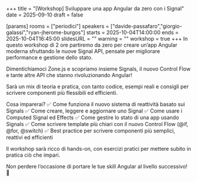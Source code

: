 +++
title = "[Workshop] Sviluppare una app Angular da zero con i Signal"
date = 2025-09-10
draft = false

[params]
rooms = ["periodici"]
speakers = ["davide-passafaro","giorgio-galassi","ryan-jherome-burgos"]
starts = 2025-10-04T14:00:00
ends = 2025-10-04T16:45:00
slidesURL = ""
warning = ""
workshop = true
+++
In questo workshop di 2 ore partiremo da zero per creare un’app Angular moderna sfruttando le nuove Signal API, pensate per migliorare performance e gestione dello stato.

Dimentichiamoci Zone.js e scopriamo insieme Signals, il nuovo Control Flow e tante altre API che stanno rivoluzionando Angular!

Sarà un mix di teoria e pratica, con tanto codice, esempi reali e consigli per scrivere componenti più flessibili ed efficienti.

Cosa imparerai?
✅ Come funziona il nuovo sistema di reattività basato sui Signals
✅ Come creare, leggere e aggiornare uno Signal
✅ Come usare i Computed Signal ed Effects
✅ Come gestire lo stato di una app usando Signals
✅ Come scrivere template più chiari con il nuovo Control Flow (@if, @for, @switch)
✅ Best practice per scrivere componenti più semplici, reattivi ed efficienti

Il workshop sarà ricco di hands-on, con esercizi pratici per mettere subito in pratica ciò che impari.

Non perdere l’occasione di portare le tue skill Angular al livello successivo! 🎯
